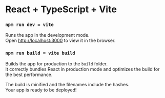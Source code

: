 # React + TypeScript + Vite

### `npm run dev = vite`

Runs the app in the development mode.\
Open [http://localhost:3000](http://localhost:3000) to view it in the browser.

### `npm run build = vite build`

Builds the app for production to the `build` folder.\
It correctly bundles React in production mode and optimizes the build for the best performance.

The build is minified and the filenames include the hashes.\
Your app is ready to be deployed!
